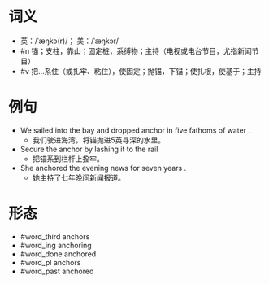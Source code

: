 # 词义
- 英：/ˈæŋkə(r)/； 美：/ˈæŋkər/
- #n 锚；支柱，靠山；固定桩，系缚物；主持（电视或电台节目，尤指新闻节目）
- #v 把…系住（或扎牢、粘住），使固定；抛锚，下锚；使扎根，使基于；主持
# 例句
- We sailed into the bay and dropped anchor in five fathoms of water .
	- 我们驶进海湾，将锚抛进5英寻深的水里。
- Secure the anchor by lashing it to the rail
	- 把锚系到栏杆上拴牢。
- She anchored the evening news for seven years .
	- 她主持了七年晚间新闻报道。
# 形态
- #word_third anchors
- #word_ing anchoring
- #word_done anchored
- #word_pl anchors
- #word_past anchored
